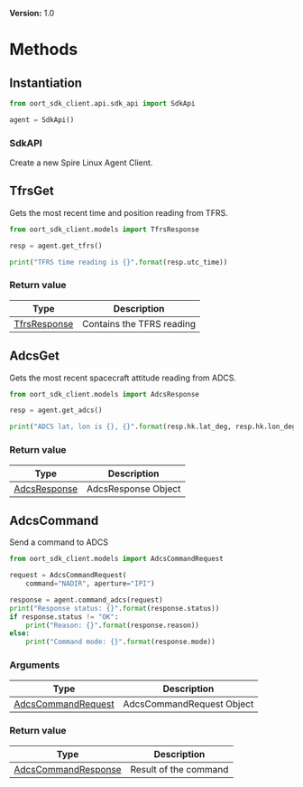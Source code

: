 **Version:** 1.0

# Methods

## Instantiation

```python
from oort_sdk_client.api.sdk_api import SdkApi

agent = SdkApi()
```

### SdkAPI

Create a new Spire Linux Agent Client.

## TfrsGet

Gets the most recent time and position reading from TFRS.

```python
from oort_sdk_client.models import TfrsResponse

resp = agent.get_tfrs()

print("TFRS time reading is {}".format(resp.utc_time))
```

### Return value

| Type | Description |
| ---- | ----------- |
| [TfrsResponse](#tfrsresponse) | Contains the TFRS reading |

## AdcsGet

Gets the most recent spacecraft attitude reading from ADCS.

```python
from oort_sdk_client.models import AdcsResponse

resp = agent.get_adcs()

print("ADCS lat, lon is {}, {}".format(resp.hk.lat_deg, resp.hk.lon_deg))
```

### Return value

| Type | Description |
| ---- | ----------- |
| [AdcsResponse](#adcsresponse) | AdcsResponse Object |


## AdcsCommand

Send a command to ADCS

```python
from oort_sdk_client.models import AdcsCommandRequest

request = AdcsCommandRequest(
    command="NADIR", aperture="IPI")

response = agent.command_adcs(request)
print("Response status: {}".format(response.status))
if response.status != "OK":
    print("Reason: {}".format(response.reason))
else:
    print("Command mode: {}".format(response.mode))

```

### Arguments

| Type | Description |
| ---- | ----------- |
| [AdcsCommandRequest](#adcscommandrequest) | AdcsCommandRequest Object |


### Return value

| Type | Description |
| ---- | ----------- |
| [AdcsCommandResponse](#adcscommandresponse) | Result of the command |
